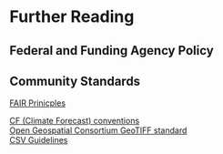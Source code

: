 # Further Reading

## Federal and Funding Agency Policy

## Community Standards
[FAIR Prinicples](https://www.go-fair.org/fair-principles/)  

[CF (Climate Forecast) conventions](https://cfconventions.org/)  
[Open Geospatial Consortium GeoTIFF standard](https://www.ogc.org/standards/geotiff)  
[CSV Guidelines](https://www.rfc-editor.org/rfc/rfc4180)  
